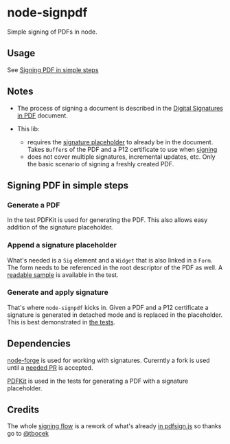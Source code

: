 # node-signpdf

Simple signing of PDFs in node.

## Usage

See [Signing PDF in simple steps](#signing-pdf-in-simple-steps)

## Notes

* The process of signing a document is described in the [Digital Signatures in PDF](https://www.adobe.com/devnet-docs/acrobatetk/tools/DigSig/Acrobat_DigitalSignatures_in_PDF.pdf) document.

* This lib:
  * requires the [signature placeholder](#append-a-signature-placeholder) to already be in the document. Takes `Buffer`s of the PDF and a P12 certificate to use when [signing](#generate-and-apply-signature)
  * does not cover multiple signatures, incremental updates, etc. Only the basic scenario of signing a freshly created PDF.

## Signing PDF in simple steps

### Generate a PDF

In the test PDFKit is used for generating the PDF. This also allows easy addition of the signature placeholder.

### Append a signature placeholder

What's needed is a `Sig` element and a `Widget` that is also linked in a `Form`. The form needs to be referenced in the root descriptor of the PDF as well. A [readable sample](https://github.com/vbuch/node-signpdf/blob/master/src/signpdf.test.js#L13) is available in the test.

### Generate and apply signature

That's where `node-signpdf` kicks in. Given a PDF and a P12 certificate a signature is generated in detached mode and is replaced in the placeholder. This is best demonstrated in [the tests](https://github.com/vbuch/node-signpdf/blob/master/src/signpdf.test.js#L124).

## Dependencies

[node-forge](https://github.com/digitalbazaar/forge) is used for working with signatures. Curerntly a fork is used until a [needed PR](https://github.com/digitalbazaar/forge/pull/605) is accepted.

[PDFKit](https://github.com/foliojs/pdfkit) is used in the tests for generating a PDF with a signature placeholder.

## Credits

The whole [signing flow](https://github.com/vbuch/node-signpdf/blob/master/src/signpdf.js#L27) is a rework of what's already [in  pdfsign.js](https://github.com/Communication-Systems-Group/pdfsign.js/blob/master/src/js/main.js#L594) so thanks go to [@tbocek](https://github.com/tbocek)
